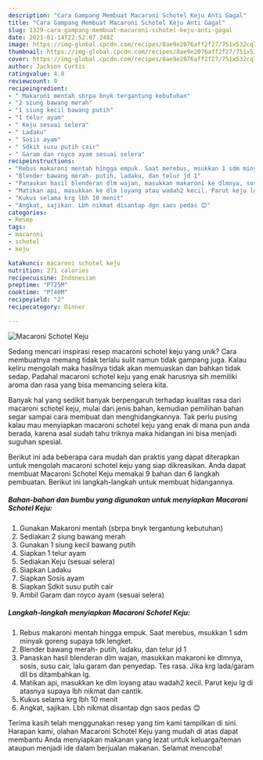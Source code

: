 ```yaml
---
description: "Cara Gampang Membuat Macaroni Schotel Keju Anti Gagal"
title: "Cara Gampang Membuat Macaroni Schotel Keju Anti Gagal"
slug: 1329-cara-gampang-membuat-macaroni-schotel-keju-anti-gagal
date: 2021-01-14T22:52:07.248Z
image: https://img-global.cpcdn.com/recipes/8ae9e2076aff2f27/751x532cq70/macaroni-schotel-keju-foto-resep-utama.jpg
thumbnail: https://img-global.cpcdn.com/recipes/8ae9e2076aff2f27/751x532cq70/macaroni-schotel-keju-foto-resep-utama.jpg
cover: https://img-global.cpcdn.com/recipes/8ae9e2076aff2f27/751x532cq70/macaroni-schotel-keju-foto-resep-utama.jpg
author: Jackson Curtis
ratingvalue: 4.8
reviewcount: 9
recipeingredient:
- " Makaroni mentah sbrpa bnyk tergantung kebutuhan"
- "2 siung bawang merah"
- "1 siung kecil bawang putih"
- "1 telur ayam"
- " Keju sesuai selera"
- " Ladaku"
- " Sosis ayam"
- " Sdkit susu putih cair"
- " Garam dan royco ayam sesuai selera"
recipeinstructions:
- "Rebus makaroni mentah hingga empuk. Saat merebus, msukkan 1 sdm minyak goreng supaya tdk lengket."
- "Blender bawang merah- putih, ladaku, dan telur jd 1"
- "Panaskan hasil blenderan dlm wajan, masukkan makaroni ke dlmnya, sosis, susu cair, lalu garam dan penyedap. Tes rasa. Jika krg lada/garam dll bs ditambahkan lg."
- "Matikan api, masukkan ke dlm loyang atau wadah2 kecil. Parut keju lg di atasnya supaya lbh nikmat dan cantik."
- "Kukus selama krg lbh 10 menit"
- "Angkat, sajikan. Lbh nikmat disantap dgn saos pedas 😊"
categories:
- Resep
tags:
- macaroni
- schotel
- keju

katakunci: macaroni schotel keju 
nutrition: 271 calories
recipecuisine: Indonesian
preptime: "PT25M"
cooktime: "PT40M"
recipeyield: "2"
recipecategory: Dinner

---
```



![Macaroni Schotel Keju](https://img-global.cpcdn.com/recipes/8ae9e2076aff2f27/751x532cq70/macaroni-schotel-keju-foto-resep-utama.jpg)

Sedang mencari inspirasi resep macaroni schotel keju yang unik? Cara membuatnya memang tidak terlalu sulit namun tidak gampang juga. Kalau keliru mengolah maka hasilnya tidak akan memuaskan dan bahkan tidak sedap. Padahal macaroni schotel keju yang enak harusnya sih memiliki aroma dan rasa yang bisa memancing selera kita.



Banyak hal yang sedikit banyak berpengaruh terhadap kualitas rasa dari macaroni schotel keju, mulai dari jenis bahan, kemudian pemilihan bahan segar sampai cara membuat dan menghidangkannya. Tak perlu pusing kalau mau menyiapkan macaroni schotel keju yang enak di mana pun anda berada, karena asal sudah tahu triknya maka hidangan ini bisa menjadi suguhan spesial.


Berikut ini ada beberapa cara mudah dan praktis yang dapat diterapkan untuk mengolah macaroni schotel keju yang siap dikreasikan. Anda dapat membuat Macaroni Schotel Keju memakai 9 bahan dan 6 langkah pembuatan. Berikut ini langkah-langkah untuk membuat hidangannya.

<!--inarticleads1-->

##### Bahan-bahan dan bumbu yang digunakan untuk menyiapkan Macaroni Schotel Keju:

1. Gunakan  Makaroni mentah (sbrpa bnyk tergantung kebutuhan)
1. Sediakan 2 siung bawang merah
1. Gunakan 1 siung kecil bawang putih
1. Siapkan 1 telur ayam
1. Sediakan  Keju (sesuai selera)
1. Siapkan  Ladaku
1. Siapkan  Sosis ayam
1. Siapkan  Sdkit susu putih cair
1. Ambil  Garam dan royco ayam (sesuai selera)




<!--inarticleads2-->

##### Langkah-langkah menyiapkan Macaroni Schotel Keju:

1. Rebus makaroni mentah hingga empuk. Saat merebus, msukkan 1 sdm minyak goreng supaya tdk lengket.
1. Blender bawang merah- putih, ladaku, dan telur jd 1
1. Panaskan hasil blenderan dlm wajan, masukkan makaroni ke dlmnya, sosis, susu cair, lalu garam dan penyedap. Tes rasa. Jika krg lada/garam dll bs ditambahkan lg.
1. Matikan api, masukkan ke dlm loyang atau wadah2 kecil. Parut keju lg di atasnya supaya lbh nikmat dan cantik.
1. Kukus selama krg lbh 10 menit
1. Angkat, sajikan. Lbh nikmat disantap dgn saos pedas 😊




Terima kasih telah menggunakan resep yang tim kami tampilkan di sini. Harapan kami, olahan Macaroni Schotel Keju yang mudah di atas dapat membantu Anda menyiapkan makanan yang lezat untuk keluarga/teman ataupun menjadi ide dalam berjualan makanan. Selamat mencoba!
